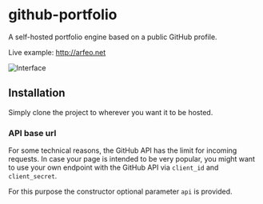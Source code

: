 # github-portfolio

A self-hosted portfolio engine based on a public GitHub profile.

Live example: http://arfeo.net

![Interface](http://static.arfeo.net/github-portfolio/interface.png)

## Installation

Simply clone the project to wherever you want it to be hosted.

### API base url

For some technical reasons, the GitHub API has the limit for incoming requests. In case your page is intended to be very popular, you might want to use your own endpoint with the GitHub API via `client_id` and `client_secret`.

For this purpose the constructor optional parameter `api` is provided.
